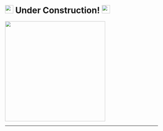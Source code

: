 
 # <img src=https://c.tenor.com/DEMBqNPqyccAAAAi/genkai.gif width="27"> Under Construction! <img src=https://c.tenor.com/DEMBqNPqyccAAAAi/genkai.gif width="27">

<img src="https://i.imgur.com/kQLARxR.png" width="330">

--------------------------------------------------
<!--
**Wexengos/Wexengos** is a ✨ _special_ ✨ repository because its `README.md` (this file) appears on your GitHub profile.

Here are some ideas to get you started:

- 🔭 I’m currently working on ...
- 🌱 I’m currently learning ...
- 👯 I’m looking to collaborate on ...
- 🤔 I’m looking for help with ...
- 💬 Ask me about ...
- 📫 How to reach me: ...
- 😄 Pronouns: ...
- ⚡ Fun fact: ...
-->
